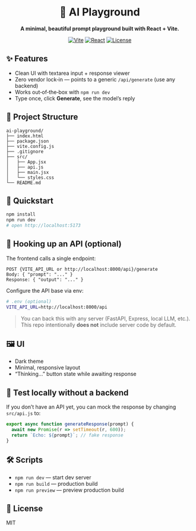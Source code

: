 <div align="center">

# 🤖 AI Playground

**A minimal, beautiful prompt playground built with React + Vite.**

[![Vite](https://img.shields.io/badge/Bundler-Vite-646CFF)](https://vitejs.dev/)
[![React](https://img.shields.io/badge/Framework-React-61DAFB)](https://react.dev/)
[![License](https://img.shields.io/badge/License-MIT-green.svg)](LICENSE)

</div>

## ✨ Features
- Clean UI with textarea input + response viewer
- Zero vendor lock‑in — points to a generic `/api/generate` (use any backend)
- Works out‑of‑the‑box with `npm run dev`
- Type once, click **Generate**, see the model’s reply

## 📁 Project Structure
```
ai-playground/
├── index.html
├── package.json
├── vite.config.js
├── .gitignore
├── src/
│   ├── App.jsx
│   ├── api.js
│   ├── main.jsx
│   └── styles.css
└── README.md
```

## 🚀 Quickstart
```bash
npm install
npm run dev
# open http://localhost:5173
```

## 🔌 Hooking up an API (optional)
The frontend calls a single endpoint:
```http
POST {VITE_API_URL or http://localhost:8000/api}/generate
Body: { "prompt": "..." }
Response: { "output": "..." }
```

Configure the API base via env:
```bash
# .env (optional)
VITE_API_URL=http://localhost:8000/api
```

> You can back this with any server (FastAPI, Express, local LLM, etc.).  
> This repo intentionally **does not** include server code by default.

## 🖼️ UI
- Dark theme
- Minimal, responsive layout
- “Thinking…” button state while awaiting response

## 🧪 Test locally without a backend
If you don’t have an API yet, you can mock the response by changing `src/api.js` to:
```js
export async function generateResponse(prompt) {
  await new Promise(r => setTimeout(r, 600));
  return `Echo: ${prompt}`; // fake response
}
```

## 🛠️ Scripts
- `npm run dev` — start dev server
- `npm run build` — production build
- `npm run preview` — preview production build

## 📄 License
MIT
